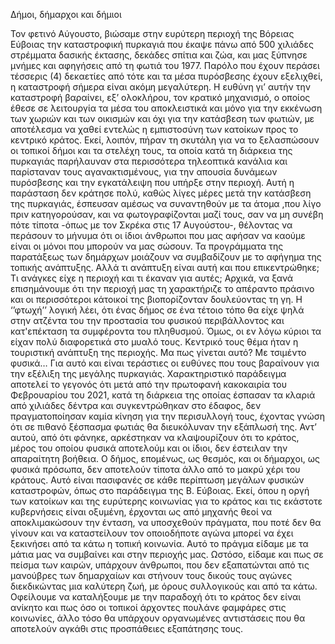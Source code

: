 Δήμοι, δήμαρχοι και δήμιοι

Τον φετινό Αύγουστο, βιώσαμε στην ευρύτερη περιοχή της Βόρειας Εύβοιας την καταστροφική πυρκαγιά που έκαψε πάνω από 500 χιλιάδες στρέμματα δασικής έκτασης, δεκάδες σπίτια και ζώα, και μας ξύπνησε μνήμες και αφηγήσεις από τη φωτιά του 1977. Παρόλο που έχουν περάσει τέσσερις (4) δεκαετίες από τότε και τα μέσα πυρόσβεσης έχουν εξελιχθεί, η καταστροφή σήμερα είναι ακόμη μεγαλύτερη. Η ευθύνη γι’ αυτήν την καταστροφή βαραίνει, εξ’ ολοκλήρου, τον κρατικό μηχανισμό, ο οποίος έθεσε σε λειτουργία τα μέσα του αποκλειστικά και μόνο για την εκκένωση των χωριών και των οικισμών και όχι για την κατάσβεση των φωτιών, με αποτέλεσμα να χαθεί εντελώς η εμπιστοσύνη των κατοίκων προς το κεντρικό κράτος. 
Εκεί, λοιπόν, πήραν τη σκυτάλη για να το ξελασπώσουν οι τοπικοί δήμοι και τα στελέχη τους, τα οποία κατά τη διάρκεια της πυρκαγιάς παρήλαυναν στα περισσότερα τηλεοπτικά κανάλια και παρίσταναν τους αγανακτισμένους, για την απουσία δυνάμεων πυρόσβεσης και την εγκατάλειψη που υπήρξε στην περιοχή. Αυτή η παράσταση δεν κράτησε πολύ, καθώς λίγες μέρες μετά την κατάσβεση της πυρκαγιάς, έσπευσαν αμέσως να συναντηθούν με τα άτομα ,που λίγο πριν κατηγορούσαν, και να φωτογραφίζονται μαζί τους, σαν να μη συνέβη πότε τίποτα -όπως με τον Σκρέκα στις 17 Αυγούστου-, θέλοντας να περάσουν το μήνυμα ότι οι ίδιοι άνθρωποι που μας αφήσαν να καούμε είναι οι μόνοι που μπορούν να μας σώσουν.
Τα προγράμματα της παρατάξεως των δημάρχων μοιάζουν να συμβαδίζουν με το αφήγημα της τοπικής ανάπτυξης. Αλλά τι ανάπτυξη είναι αυτή και που επικεντρώθηκε;  Τι ανάγκες είχε η περιοχή και τι έκαναν για αυτές; Αρχικά, να ξανά επισημάνουμε ότι την περιοχή μας τη χαρακτήριζε το απέραντο πράσινο και οι περισσότεροι κάτοικοί της βιοπορίζονταν δουλεύοντας τη γη. Η ‘’φτωχή’’ λογική λέει, ότι ένας δήμος σε ένα τέτοιο τόπο θα είχε ψηλά στην ατζέντα του την προστασία του φυσικού περιβάλλοντος και κατ'επέκταση τα συμφέροντα του πληθυσμού. Όμως, οι εν λόγω κύριοι τα είχαν πολύ διαφορετικά στο μυαλό τους. Κεντρικό τους θέμα ήταν η τουριστική ανάπτυξη της περιοχής. Μα πως γίνεται αυτό? Με τσιμέντο φυσικά…
Για αυτό και είναι τεράστιες οι ευθύνες που τους βαραίνουν για την εξέλιξη της μεγάλης πυρκαγιάς. Χαρακτηριστικό παράδειγμα αποτελεί το γεγονός ότι μετά από την πρωτοφανή κακοκαιρία του Φεβρουαρίου του 2021, κατά τη διάρκεια της οποίας έσπασαν τα κλαριά από χιλιάδες δέντρα και συγκεντρώθηκαν στο έδαφος, δεν πραγματοποίησαν καμία κίνηση για την περισυλλογή τους, έχοντας γνώση ότι σε πιθανό ξέσπασμα φωτιάς θα διευκόλυναν την εξάπλωσή της. Αντ’ αυτού, από ότι φάνηκε, αρκέστηκαν  να κλαψουρίζουν ότι το κράτος, μέρος του οποίου φυσικά αποτελούμ και οι ίδιοι, δεν έστειλαν την απαραίτητη βοήθεια.
Ο δήμος, επομένως, ως θεσμός, και οι δήμαρχοι, ως φυσικά πρόσωπα, δεν αποτελούν τίποτα άλλο από το μακρύ χέρι του κράτους. Αυτό είναι πασιφανές σε κάθε περίπτωση μεγάλων φυσικών καταστροφών, όπως στο παράδειγμα της Β. Εύβοιας. Εκεί, όπου η οργή των κατοίκων και της ευρύτερης κοινωνίας για το κράτος και τις εκάστοτε κυβερνήσεις είναι οξυμένη, έρχονται ως από μηχανής θεοί να αποκλιμακώσουν την ένταση, να υποσχεθούν πράγματα, που ποτέ δεν θα γίνουν και να καταστείλουν τον οποιοδήποτε αγώνα μπορεί να έχει ξεκινήσει από τα κάτω η τοπική κοινωνία. Αυτό το πράγμα είδαμε με τα μάτια μας να συμβαίνει και στην περιοχής μας. 
Ωστόσο, είδαμε και πως σε πείσμα των καιρών, υπάρχουν άνθρωποι, που δεν εξαπατώνται από τις μανούβρες των δημαρχαίων και στήνουν τους δικούς τους αγώνες διεκδικώντας μια καλύτερη ζωή, με όρους συλλογικούς και από τα κάτω. Οφείλουμε να καταλήξουμε με την παραδοχή ότι το κράτος δεν είναι ανίκητο και πως όσο οι τοπικοί άρχοντες πουλάνε φαμφάρες στις κοινωνίες, άλλο τόσο θα υπάρχουν οργανωμένες αντιστάσεις που θα αποτελούν αγκάθι στις προσπάθειες εξαπάτησης τους. 
